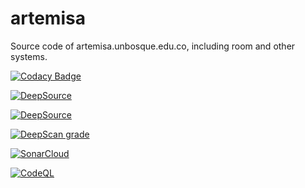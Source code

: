 # artemisa

Source code of artemisa.unbosque.edu.co, including room and other systems.

[![Codacy Badge](https://app.codacy.com/project/badge/Grade/3aa8f204f6e6499bb64a249b82d39f56)](https://www.codacy.com/gh/4k4xs4pH1r3/artemisa/dashboard?utm_source=github.com&utm_medium=referral&utm_content=4k4xs4pH1r3/artemisa&utm_campaign=Badge_Grade)

<a href="https://deepsource.io/gh/4k4xs4pH1r3/artemisa/?ref=repository-badge}" target="_blank"><img alt="DeepSource" title="DeepSource" src="https://deepsource.io/gh/4k4xs4pH1r3/artemisa.svg/?label=active+issues&show_trend=true&token=px_ugU8Lgd1sXA0UyF9BNGIH"/></a>

<a href="https://deepsource.io/gh/4k4xs4pH1r3/artemisa/?ref=repository-badge}" target="_blank"><img alt="DeepSource" title="DeepSource" src="https://deepsource.io/gh/4k4xs4pH1r3/artemisa.svg/?label=resolved+issues&show_trend=true&token=px_ugU8Lgd1sXA0UyF9BNGIH"/></a>

[![DeepScan grade](https://deepscan.io/api/teams/17421/projects/20838/branches/579913/badge/grade.svg)](https://deepscan.io/dashboard#view=project&tid=17421&pid=20838&bid=579913)

[![SonarCloud](https://sonarcloud.io/images/project_badges/sonarcloud-black.svg)](https://sonarcloud.io/summary/new_code?id=4k4xs4pH1r3_artemisa)

[![CodeQL](https://github.com/4k4xs4pH1r3/artemisa/actions/workflows/codeql.yml/badge.svg)](https://github.com/4k4xs4pH1r3/artemisa/actions/workflows/codeql.yml)

